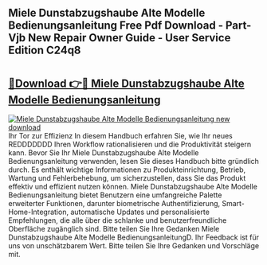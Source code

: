 ## Miele Dunstabzugshaube Alte Modelle Bedienungsanleitung Free Pdf Download - Part-Vjb New Repair Owner Guide - User Service Edition C24q8

# <h2><a href="http://df0gqcm.blite.top/?on=Miele+Dunstabzugshaube+Alte+Modelle+Bedienungsanleitung">🔗Download 👉🔴 Miele Dunstabzugshaube Alte Modelle Bedienungsanleitung</a></h2>

[![Miele Dunstabzugshaube Alte Modelle Bedienungsanleitung new download](https://i.imgur.com/lujVjoI.png)](http://df0gqcm.blite.top/?on=Miele+Dunstabzugshaube+Alte+Modelle+Bedienungsanleitung)
Ihr Tor zur Effizienz In diesem Handbuch erfahren Sie, wie Ihr neues REDDDDDDD Ihren Workflow rationalisieren und die Produktivität steigern kann. Bevor Sie Ihr Miele Dunstabzugshaube Alte Modelle Bedienungsanleitung verwenden, lesen Sie dieses Handbuch bitte gründlich durch. Es enthält wichtige Informationen zu Produkteinrichtung, Betrieb, Wartung und Fehlerbehebung, um sicherzustellen, dass Sie das Produkt effektiv und effizient nutzen können. Miele Dunstabzugshaube Alte Modelle Bedienungsanleitung bietet Benutzern eine umfangreiche Palette erweiterter Funktionen, darunter biometrische Authentifizierung, Smart-Home-Integration, automatische Updates und personalisierte Empfehlungen, die alle über die schlanke und benutzerfreundliche Oberfläche zugänglich sind. Bitte teilen Sie Ihre Gedanken Miele Dunstabzugshaube Alte Modelle BedienungsanleitungD. Ihr Feedback ist für uns von unschätzbarem Wert. Bitte teilen Sie Ihre Gedanken und Vorschläge mit.
